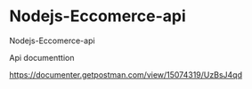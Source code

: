 # Nodejs-Eccomerce-api

Nodejs-Eccomerce-api

Api documenttion

https://documenter.getpostman.com/view/15074319/UzBsJ4qd

